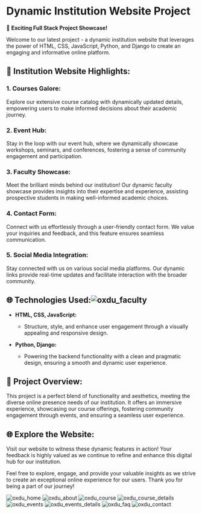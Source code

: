 # Dynamic Institution Website Project

🚀 **Exciting Full Stack Project Showcase!**

Welcome to our latest project - a dynamic institution website that leverages the power of HTML, CSS, JavaScript, Python, and Django to create an engaging and informative online platform.

## 🏫 Institution Website Highlights:

### 1. Courses Galore:
Explore our extensive course catalog with dynamically updated details, empowering users to make informed decisions about their academic journey.


### 2. Event Hub:
Stay in the loop with our event hub, where we dynamically showcase workshops, seminars, and conferences, fostering a sense of community engagement and participation.

### 3. Faculty Showcase:
Meet the brilliant minds behind our institution! Our dynamic faculty showcase provides insights into their expertise and experience, assisting prospective students in making well-informed academic choices.

### 4. Contact Form:
Connect with us effortlessly through a user-friendly contact form. We value your inquiries and feedback, and this feature ensures seamless communication.

### 5. Social Media Integration:
Stay connected with us on various social media platforms. Our dynamic links provide real-time updates and facilitate interaction with the broader community.

## 🌐 Technologies Used:![oxdu_faculty](https://github.com/Midhlajrahman/Oxdu/assets/130483805/eda35d35-7aae-402f-828d-f1895235e72b)


- **HTML, CSS, JavaScript:**
  - Structure, style, and enhance user engagement through a visually appealing and responsive design.

- **Python, Django:**
  - Powering the backend functionality with a clean and pragmatic design, ensuring a smooth and dynamic user experience.

## 🚀 Project Overview:

This project is a perfect blend of functionality and aesthetics, meeting the diverse online presence needs of our institution. It offers an immersive experience, showcasing our course offerings, fostering community engagement through events, and ensuring a seamless user experience.

## 🌐 Explore the Website:

Visit our website to witness these dynamic features in action! Your feedback is highly valued as we continue to refine and enhance this digital hub for our institution.

Feel free to explore, engage, and provide your valuable insights as we strive to create an exceptional online experience for our users. Thank you for being a part of our journey!

![oxdu_home](https://github.com/Midhlajrahman/Oxdu/assets/130483805/5d3719af-d26a-4629-9c77-09df461ef573)
![oxdu_about](https://github.com/Midhlajrahman/Oxdu/assets/130483805/7312e3c6-8971-49d1-a5d6-2e010968365e)
![oxdu_course](https://github.com/Midhlajrahman/Oxdu/assets/130483805/19bcd4b5-de07-46f5-9a89-1b4e4b1b71c2)
![oxdu_course_details](https://github.com/Midhlajrahman/Oxdu/assets/130483805/5f7e3dca-9d13-4f90-808f-b9290bdabba3)
![oxdu_events](https://github.com/Midhlajrahman/Oxdu/assets/130483805/19d81ffe-29d6-489f-98cb-9a1c98012a8a)
![oxdu_events_details](https://github.com/Midhlajrahman/Oxdu/assets/130483805/7a80e60b-1422-43df-8346-f0a05e2336cc)
![oxdu_faq](https://github.com/Midhlajrahman/Oxdu/assets/130483805/d74a8b38-0e2c-48cc-9f6e-51e79f26fb0b)
![oxdu_contact](https://github.com/Midhlajrahman/Oxdu/assets/130483805/2c96ffcf-b35f-415a-9342-347e7ab51632)
